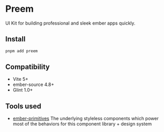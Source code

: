 # Preem 

UI Kit for building professional and sleek ember apps quickly.

## Install

```bash
pnpm add preem 
```

## Compatibility

- Vite 5+ 
- ember-source 4.8+
- Glint 1.0+


## Tools used

- [ember-primitives](https://ember-primitives.pages.dev/)
    The underlying styleless components which power most of the behaviors for this component library + design system
